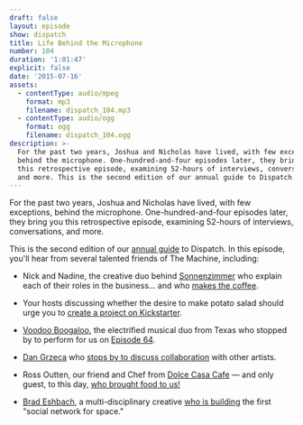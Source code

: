 ```yaml
---
draft: false
layout: episode
show: dispatch
title: Life Behind the Microphone
number: 104
duration: '1:01:47'
explicit: false
date: '2015-07-16'
assets:
  - contentType: audio/mpeg
    format: mp3
    filename: dispatch_104.mp3
  - contentType: audio/ogg
    format: ogg
    filename: dispatch_104.ogg
description: >-
  For the past two years, Joshua and Nicholas have lived, with few exceptions,
  behind the microphone. One-hundred-and-four episodes later, they bring you
  this retrospective episode, examining 52-hours of interviews, conversations,
  and more. This is the second edition of our annual guide to Dispatch.
---
```

For the past two years, Joshua and Nicholas have lived, with few exceptions, behind the microphone. One-hundred-and-four episodes later, they bring you this retrospective episode, examining 52-hours of interviews, conversations, and more.

This is the second edition of our [annual guide](http://nicholaswyoung.com/programs/dispatch/52) to Dispatch. In this episode, you'll hear from several talented friends of The Machine, including:

* Nick and Nadine, the creative duo behind [Sonnenzimmer](http://sonnenzimmer.com) who explain each of their roles in the business... and who [makes the coffee](https://nicholaswyoung.com/programs/dispatch/78).

* Your hosts discussing whether the desire to make potato salad should urge you to [create a project on Kickstarter](https://nicholaswyoung.com/programs/dispatch/53).

* [Voodoo Boogaloo](https://www.facebook.com/fillingupyourcup), the electrified musical duo from Texas who stopped by to perform for us on [Episode 64](https://nicholaswyoung.com/programs/dispatch/64).

* [Dan Grzeca](http://groundup.bigcartel.com) who [stops by to discuss collaboration](https://nicholaswyoung.com/programs/dispatch/72) with other artists.

* Ross Outten, our friend and Chef from [Dolce Casa Cafe](http://dolcecasacafe.com) &mdash; and only guest, to this day, [who brought food to us!](https://nicholaswyoung.com/programs/dispatch/59)

* [Brad Eshbach](http://bradeshbach.com), a multi-disciplinary creative [who is building](https://nicholaswyoung.com/programs/dispatch/61) the first "social network for space."